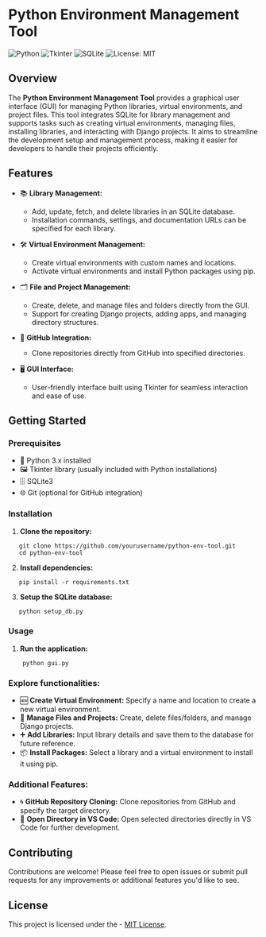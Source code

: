 # Python Environment Management Tool

![Python](https://img.shields.io/badge/Python-3.x-blue.svg)
![Tkinter](https://img.shields.io/badge/Tkinter-GUI-yellow.svg)
![SQLite](https://img.shields.io/badge/SQLite-3-lightgrey.svg)
![License: MIT](https://img.shields.io/badge/License-MIT-blue.svg)

## Overview

The **Python Environment Management Tool** provides a graphical user interface (GUI) for managing Python libraries, virtual environments, and project files. This tool integrates SQLite for library management and supports tasks such as creating virtual environments, managing files, installing libraries, and interacting with Django projects. It aims to streamline the development setup and management process, making it easier for developers to handle their projects efficiently.

## Features

- 📚 **Library Management:**
  - Add, update, fetch, and delete libraries in an SQLite database.
  - Installation commands, settings, and documentation URLs can be specified for each library.

- 🛠️ **Virtual Environment Management:**
  - Create virtual environments with custom names and locations.
  - Activate virtual environments and install Python packages using pip.

- 🗂️ **File and Project Management:**
  - Create, delete, and manage files and folders directly from the GUI.
  - Support for creating Django projects, adding apps, and managing directory structures.

- 🔄 **GitHub Integration:**
  - Clone repositories directly from GitHub into specified directories.

- 🖥️ **GUI Interface:**
  - User-friendly interface built using Tkinter for seamless interaction and ease of use.

## Getting Started

### Prerequisites

- 🐍 Python 3.x installed
- 🖼️ Tkinter library (usually included with Python installations)
- 🗄️ SQLite3
- 🌐 Git (optional for GitHub integration)

### Installation

1. **Clone the repository:**
   
```
   git clone https://github.com/yourusername/python-env-tool.git
   cd python-env-tool
```
2. **Install dependencies:**
   
```
   pip install -r requirements.txt
```

3. **Setup the SQLite database:**
   
```
   python setup_db.py
```

### Usage

1. **Run the application:**

```
    python gui.py
```


### Explore functionalities:

- 🆕 **Create Virtual Environment:** Specify a name and location to create a new virtual environment.
- 📁 **Manage Files and Projects:** Create, delete files/folders, and manage Django projects.
- ➕ **Add Libraries:** Input library details and save them to the database for future reference.
- 📦 **Install Packages:** Select a library and a virtual environment to install it using pip.

### Additional Features:

- 🌀 **GitHub Repository Cloning:** Clone repositories from GitHub and specify the target directory.
- 📝 **Open Directory in VS Code:** Open selected directories directly in VS Code for further development.


## Contributing

Contributions are welcome! Please feel free to open issues or submit pull requests for any improvements or additional features you'd like to see.

## License

This project is licensed under the - [MIT License](LICENSE).